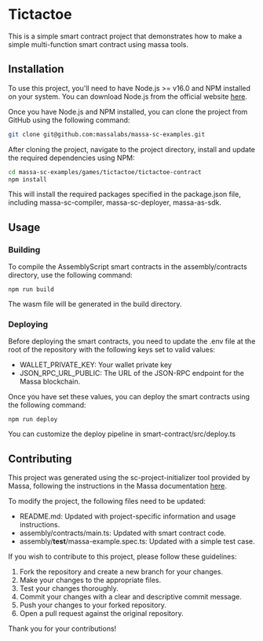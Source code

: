 # Tictactoe

This is a simple smart contract project that demonstrates how to make a simple multi-function smart contract using massa tools.

## Installation
To use this project, you'll need to have Node.js >= v16.0  and NPM installed on your system. You can download Node.js from the official website [here](https://nodejs.org/en/download).

Once you have Node.js and NPM installed, you can clone the project from GitHub using the following command:

```bash
git clone git@github.com:massalabs/massa-sc-examples.git
```

After cloning the project, navigate to the project directory, install and update the required dependencies using NPM:

```bash
cd massa-sc-examples/games/tictactoe/tictactoe-contract
npm install
```

This will install the required packages specified in the package.json file, including massa-sc-compiler, massa-sc-deployer, massa-as-sdk.

## Usage

### Building
To compile the AssemblyScript smart contracts in the assembly/contracts directory, use the following command:

```shell
npm run build
```

The wasm file will be generated in the build directory.


### Deploying
Before deploying the smart contracts, you need to update the .env file at the root of the repository with the following keys set to valid values:

- WALLET_PRIVATE_KEY: Your wallet private key
- JSON_RPC_URL_PUBLIC: The URL of the JSON-RPC endpoint for the Massa blockchain.

Once you have set these values, you can deploy the smart contracts using the following command:

```shell
npm run deploy
```

You can customize the deploy pipeline in smart-contract/src/deploy.ts


## Contributing
This project was generated using the sc-project-initializer tool provided by Massa, following the instructions in the Massa documentation [here](https://docs.massa.net/en/latest/web3-dev/smart-contracts/getting-started.html#setting-up-a-new-project).


To modify the project, the following files need to be updated:

- README.md: Updated with project-specific information and usage instructions.
- assembly/contracts/main.ts: Updated with smart contract code.
- assembly/__test__/massa-example.spec.ts: Updated with a simple test case.

If you wish to contribute to this project, please follow these guidelines:

1. Fork the repository and create a new branch for your changes.
2. Make your changes to the appropriate files.
3. Test your changes thoroughly.
4. Commit your changes with a clear and descriptive commit message.
5. Push your changes to your forked repository.
6. Open a pull request against the original repository.

Thank you for your contributions!

